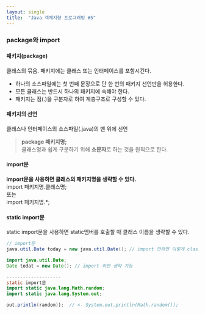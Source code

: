 ```yaml
---
layout: single
title:  "Java 객체지향 프로그래밍 #5"
---
```

### package와 import
#### 패키지(package)
클래스의 묶음. 패키지에는 클래스 또는 인터페이스를 포함시킨다.  
- 하나의 소스파일에는 첫 번째 문장으로 단 한 번의 패키지 선언만을 허용한다.
- 모든 클래스는 반드시 하나의 패키지에 속해야 한다.
- 패키지는 점(.)을 구분자로 하여 계층구조로 구성할 수 있다.

#### 패키지의 선언
클래스나 인터페이스의 소스파일(.java)의 맨 위에 선언  
> **package 패키지명;**  
클래스명과 쉽게 구분하기 위해 **소문자**로 하는 것을 원칙으로 한다.

#### import문
**import문을 사용하면 클래스의 패키지명을 생략할 수 있다.**  
import 패키지명.클래스명;  
또는  
import 패키지명.*;

#### static import문
static import문을 사용하면 static멤버를 호출할 때 클래스 이름을 생략할 수 있다.
```java
// import문
java.util.Date today = new java.util.Date(); // import 안하면 이렇게 class 앞에 package명 작성해야한다.

import java.util.Date;
Date todat = new Date(); // import 하면 생략 가능 

--------------------
static import문 
import static java.lang.Math.random;
import static java.lang.System.out;

out.println(random));  // <- System.out.println(Math.random());
```
